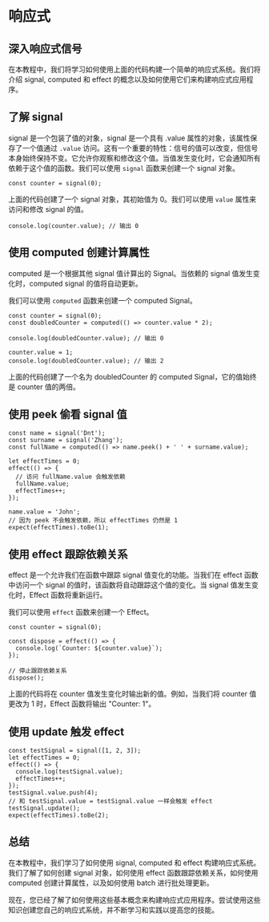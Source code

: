 # 响应式

## 深入响应式信号

在本教程中，我们将学习如何使用上面的代码构建一个简单的响应式系统。我们将介绍 signal, computed 和 effect 的概念以及如何使用它们来构建响应式应用程序。

## 了解 signal

signal 是一个包装了值的对象，signal 是一个具有 .value 属性的对象，该属性保存了一个值通过 `.value` 访问。这有一个重要的特性：信号的值可以改变，但信号本身始终保持不变。它允许你观察和修改这个值。当值发生变化时，它会通知所有依赖于这个值的函数。我们可以使用 `signal` 函数来创建一个 signal 对象。

```tsx
const counter = signal(0);
```

上面的代码创建了一个 signal 对象，其初始值为 0。我们可以使用 `value` 属性来访问和修改 signal 的值。

```tsx
console.log(counter.value); // 输出 0
```

## 使用 computed 创建计算属性

computed 是一个根据其他 signal 值计算出的 Signal。当依赖的 signal 值发生变化时，computed signal 的值将自动更新。

我们可以使用 `computed` 函数来创建一个 computed Signal。

```tsx
const counter = signal(0);
const doubledCounter = computed(() => counter.value * 2);

console.log(doubledCounter.value); // 输出 0

counter.value = 1;
console.log(doubledCounter.value); // 输出 2
```

上面的代码创建了一个名为 doubledCounter 的 computed Signal，它的值始终是 counter 值的两倍。

## 使用 peek 偷看 signal 值

```tsx
const name = signal('Dnt');
const surname = signal('Zhang');
const fullName = computed(() => name.peek() + ' ' + surname.value);

let effectTimes = 0;
effect(() => {
  // 访问 fullName.value 会触发依赖
  fullName.value;
  effectTimes++;
});

name.value = 'John';
// 因为 peek 不会触发依赖，所以 effectTimes 仍然是 1
expect(effectTimes).toBe(1);
```

## 使用 effect 跟踪依赖关系

effect 是一个允许我们在函数中跟踪 signal 值变化的功能。当我们在 effect 函数中访问一个 signal 的值时，该函数将自动跟踪这个值的变化。当 signal 值发生变化时，Effect 函数将重新运行。

我们可以使用 `effect` 函数来创建一个 Effect。

```tsx
const counter = signal(0);

const dispose = effect(() => {
  console.log(`Counter: ${counter.value}`);
});

// 停止跟踪依赖关系
dispose();
```

上面的代码将在 counter 值发生变化时输出新的值。例如，当我们将 counter 值更改为 1 时，Effect 函数将输出 "Counter: 1"。

## 使用 update 触发 effect

```tsx
const testSignal = signal([1, 2, 3]);
let effectTimes = 0;
effect(() => {
  console.log(testSignal.value);
  effectTimes++;
});
testSignal.value.push(4);
// 和 testSignal.value = testSignal.value 一样会触发 effect
testSignal.update();
expect(effectTimes).toBe(2);
```

## 总结

在本教程中，我们学习了如何使用 signal, computed 和 effect 构建响应式系统。我们了解了如何创建 signal 对象，如何使用 effect 函数跟踪依赖关系，如何使用 computed 创建计算属性，以及如何使用 batch 进行批处理更新。

现在，您已经了解了如何使用这些基本概念来构建响应式应用程序。尝试使用这些知识创建您自己的响应式系统，并不断学习和实践以提高您的技能。
